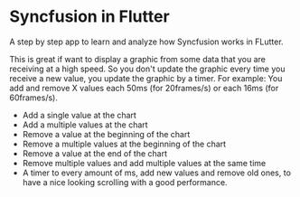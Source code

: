# Syncfusion in Flutter

A step by step app to learn and analyze how Syncfusion works in FLutter.

This is great if want to display a graphic from some data that you are receiving at a high speed. So you don't update the graphic every time you receive a new value, you update the graphic by a timer. For example: You add and remove X values each 50ms (for 20frames/s) or  each 16ms (for 60frames/s).

- Add a single value at the chart
- Add a multiple values at the chart
- Remove a value at the beginning of the chart
- Remove a multiple values at the beginning of the chart
- Remove a value at the end of the chart
- Remove multiple values and add multiple values at the same time
- A timer to every amount of ms, add new values and remove old ones, to have a nice looking scrolling with a good performance.
